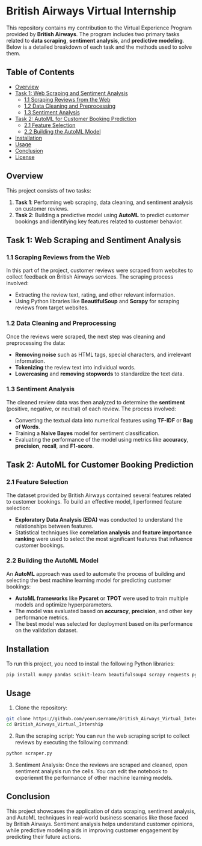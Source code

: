 # British Airways Virtual Internship

This repository contains my contribution to the Virtual Experience Program provided by **British Airways**. The program includes two primary tasks related to **data scraping**, **sentiment analysis**, and **predictive modeling**. Below is a detailed breakdown of each task and the methods used to solve them.

## Table of Contents
- [Overview](#overview)
- [Task 1: Web Scraping and Sentiment Analysis](#task-1-web-scraping-and-sentiment-analysis)
  - [1.1 Scraping Reviews from the Web](#11-scraping-reviews-from-the-web)
  - [1.2 Data Cleaning and Preprocessing](#12-data-cleaning-and-preprocessing)
  - [1.3 Sentiment Analysis](#13-sentiment-analysis)
- [Task 2: AutoML for Customer Booking Prediction](#task-2-automl-for-customer-booking-prediction)
  - [2.1 Feature Selection](#21-feature-selection)
  - [2.2 Building the AutoML Model](#22-building-the-automl-model)
- [Installation](#installation)
- [Usage](#usage)
- [Conclusion](#conclusion)
- [License](#license)

## Overview

This project consists of two tasks:
1. **Task 1**: Performing web scraping, data cleaning, and sentiment analysis on customer reviews.
2. **Task 2**: Building a predictive model using **AutoML** to predict customer bookings and identifying key features related to customer behavior.

## Task 1: Web Scraping and Sentiment Analysis

### 1.1 Scraping Reviews from the Web
In this part of the project, customer reviews were scraped from websites to collect feedback on British Airways services. The scraping process involved:
- Extracting the review text, rating, and other relevant information.
- Using Python libraries like **BeautifulSoup** and **Scrapy** for scraping reviews from target websites.

### 1.2 Data Cleaning and Preprocessing
Once the reviews were scraped, the next step was cleaning and preprocessing the data:
- **Removing noise** such as HTML tags, special characters, and irrelevant information.
- **Tokenizing** the review text into individual words.
- **Lowercasing** and **removing stopwords** to standardize the text data.

### 1.3 Sentiment Analysis
The cleaned review data was then analyzed to determine the **sentiment** (positive, negative, or neutral) of each review. The process involved:
- Converting the textual data into numerical features using **TF-IDF** or **Bag of Words**.
- Training a **Naive Bayes** model for sentiment classification.
- Evaluating the performance of the model using metrics like **accuracy**, **precision**, **recall**, and **F1-score**.

## Task 2: AutoML for Customer Booking Prediction

### 2.1 Feature Selection
The dataset provided by British Airways contained several features related to customer bookings. To build an effective model, I performed feature selection:
- **Exploratory Data Analysis (EDA)** was conducted to understand the relationships between features.
- Statistical techniques like **correlation analysis** and **feature importance ranking** were used to select the most significant features that influence customer bookings.

### 2.2 Building the AutoML Model
An **AutoML** approach was used to automate the process of building and selecting the best machine learning model for predicting customer bookings:
- **AutoML frameworks** like **Pycaret** or **TPOT** were used to train multiple models and optimize hyperparameters.
- The model was evaluated based on **accuracy**, **precision**, and other key performance metrics.
- The best model was selected for deployment based on its performance on the validation dataset.

## Installation

To run this project, you need to install the following Python libraries:

```bash
pip install numpy pandas scikit-learn beautifulsoup4 scrapy requests pycaret
```
## Usage 
1. Clone the repository:
```bash
git clone https://github.com/yourusername/British_Airways_Virtual_Intership.git
cd British_Airways_Virtual_Intership
```
2. Run the scraping script:
 You can run the web scraping script to collect reviews by executing the following command:
```bash
python scraper.py
```
3. Sentiment Analysis:
Once the reviews are scraped and cleaned, open sentiment analysis run the cells. You can edit the notebook to experiemnt the performance of other  machine learning models. 
## Conclusion
This project showcases the application of data scraping, sentiment analysis, and AutoML techniques in real-world business scenarios like those faced by British Airways. Sentiment analysis helps understand customer opinions, while predictive modeling aids in improving customer engagement by predicting their future actions.
